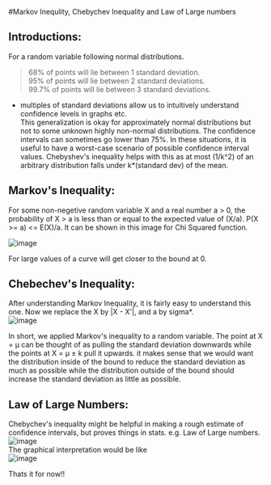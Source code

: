 #Markov Inequlity, Chebychev Inequality and Law of Large numbers
## Introductions:
For a random variable following normal distributions. 
> 68% of points will lie between 1 standard deviation.  
> 95% of points will lie between 2 standard deviations.  
> 99.7% of points will lie between 3 standard deviations.  
- multiples of standard deviations allow us to intuitively understand confidence levels in graphs etc.  
This generalization is okay for approximately normal distributions but not to some unknown highly non-normal distributions.
The confidence intervals can sometimes go lower than 75%. In these situations, it is useful to have a worst-case scenario of possible confidence interval values. Chebyshev's inequality helps with this as at most (1/k^2) of an arbitrary distribution falls under k*(standard dev) of the mean.

## Markov's Inequality:
For some non-negetive random variable X and a real number a > 0, the probability of X > a is less than or equal to the expected value of (X/a).
P(X >= a) <= E(X)/a. It can be shown in this image for Chi Squared function.  

![image](https://user-images.githubusercontent.com/64798024/93709743-7a905b80-fb5e-11ea-9221-f1135512015e.png)  

For large values of a curve will get closer to the bound at 0. 

## Chebechev's Inequality:
After understanding Markov Inequality, it is fairly easy to understand this one. Now we replace the X by |X - X'|, and a by sigma*.  
![image](https://user-images.githubusercontent.com/64798024/93710117-baa50d80-fb61-11ea-85ca-f6c80d2374ac.png)  

In short, we applied Markov's inequality to a random variable. The point at X = μ can be thought of as pulling the standard deviation downwards while the points at X = μ ± k pull it upwards. it makes sense that we would want the distribution inside of the bound to reduce the standard deviation as much as possible while the distribution outside of the bound should increase the standard deviation as little as possible.

## Law of Large Numbers:
Chebychev's inequality might be helpful in making a rough estimate of confidence intervals, but proves things in stats.
e.g. Law of Large numbers.  
![image](https://user-images.githubusercontent.com/64798024/93710747-91d34700-fb66-11ea-9357-26e626da435d.png)  
The graphical interpretation would be like  
![image](https://user-images.githubusercontent.com/64798024/93710794-d19a2e80-fb66-11ea-9d9b-eaa45a3a4c5f.png)  

Thats it for now!!



